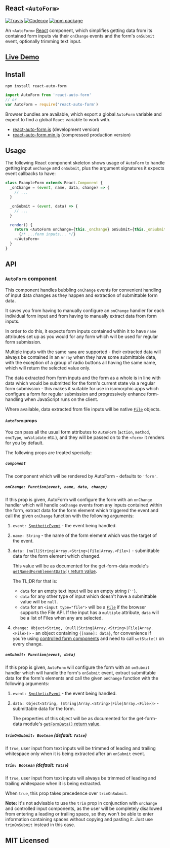 ## React `<AutoForm>`

[![Travis][build-badge]][build]
[![Codecov][coverage-badge]][coverage]
[![npm package][npm-badge]][npm]

An `<AutoForm>` [React](https://reactjs.org) component, which simplifies getting data from its contained form inputs via their `onChange` events and the form's `onSubmit` event, optionally trimming text input.

## [Live Demo](http://insin.github.io/react-auto-form/)

## Install

```
npm install react-auto-form
```

```javascript
import AutoForm from 'react-auto-form'
// or
var AutoForm = require('react-auto-form')
```

Browser bundles are available, which export a global `AutoForm` variable and expect to find a global ``React`` variable to work with.

* [react-auto-form.js](https://unpkg.com/react-auto-form/umd/react-auto-form.js) (development version)
* [react-auto-form.min.js](https://unpkg.com/react-auto-form/umd/react-auto-form.min.js) (compressed production version)

## Usage

The following React component skeleton shows usage of `AutoForm` to handle getting input `onChange` and `onSubmit`, plus the argument signatures it expects event callbacks to have:

```javascript
class ExampleForm extends React.Component {
  _onChange = (event, name, data, change) => {
    // ...
  }

  _onSubmit = (event, data) => {
    // ...
  }

  render() {
    return <AutoForm onChange={this._onChange} onSubmit={this._onSubmit} trimOnSubmit>
      {/* ...form inputs... */}
    </AutoForm>
  }
}
```

## API

### `AutoForm` component

This component handles bubbling `onChange` events for convenient handling of input data changes as they happen and extraction of submittable form data.

It saves you from having to manually configure an `onChange` handler for each individual form input and from having to manually extract data from form inputs.

In order to do this, it expects form inputs contained within it to have `name` attributes set up as you would for any form which will be used for regular form submission.

Multiple inputs with the same `name` are supported - their extracted data will always be contained in an `Array` when they have some submittable data, with the exception of a group of radio buttons all having the same name, which will return the selected value only.

The data extracted from form inputs and the form as a whole is in line with data which would be submitted for the form's current state via a regular form submission - this makes it suitable for use in isomorphic apps which configure a form for regular submission and progressively enhance form-handling when JavaScript runs on the client.

Where available, data extracted from file inputs will be native [`File`](https://developer.mozilla.org/en-US/docs/Web/API/File) objects.

#### `AutoForm` props

You can pass all the usual form attributes to `AutoForm` (`action`, `method`, `encType`, `noValidate` etc.), and they will be passed on to the `<form>` it renders for you by default.

The following props are treated specially:

##### `component`

The component which will be rendered by AutoForm - defaults to `'form'`.

##### `onChange: Function(event, name, data, change)`

If this prop is given, AutoForm will configure the form with an `onChange` handler which will handle `onChange` events from any inputs contained within the form, extract data for the form element which triggered the event and call the given `onChange` function with the following arguments:

1. `event: `[`SyntheticEvent`](https://reactjs.org/docs/events.html#syntheticevent) - the event being handled.

2. `name: String` - the name of the form element which was the target of the event.

3. `data: (null|String|Array.<String>|File|Array.<File>)` - submittable data for the form element which changed.

   This value will be as documented for the get-form-data module's [`getNamedFormElementData()` return value](https://github.com/insin/get-form-data#return-type-nullstringarraystring).

   The TL;DR for that is:

   * `data` for an empty text input will be an empty string (`''`).
   * `data` for any other type of input which doesn't have a submittable value will be `null`.
   * `data` for an `<input type="file">` will be a [`File`](https://developer.mozilla.org/en-US/docs/Web/API/File) if the browser supports the File API. If the input has a `multiple` attribute, `data` will be a list of Files when any are selected.

4. `change: Object<String, (null|String|Array.<String>|File|Array.<File>)>` - an object containing `{[name]: data}`, for convenience if you're using [controlled form components](https://reactjs.org/docs/forms.html#controlled-components) and need to call `setState()` on every change.

##### `onSubmit: Function(event, data)`

If this prop is given, `AutoForm` will configure the form with an `onSubmit` handler which will handle the form's `onSubmit` event, extract submittable data for the form's elements and call the given `onChange` function with the following arguments:

1. `event: `[`SyntheticEvent`](https://reactjs.org/docs/events.html#syntheticevent) - the event being handled.

2. `data: Object<String, (String|Array.<String>|File|Array.<File>)>` - submittable data for the form.

   The properties of this object will be as documented for the get-form-data module's [`getFormData()` return value](https://github.com/insin/get-form-data#return-type-objectstring-stringarraystring).

##### `trimOnSubmit: Boolean` (default: `false`)

If `true`, user input from text inputs will be trimmed of leading and trailing whitespace only when it is being extracted after an `onSubmit` event.

##### `trim: Boolean` (default: `false`)

If `true`, user input from text inputs will always be trimmed of leading and trailing whitespace when it is being extracted.

When `true`, this prop takes precedence over `trimOnSubmit`.

**Note:** It's not advisable to use the `trim` prop in conjunction with `onChange` and controlled input components, as the user will be completely disallowed from entering a leading or trailing space, so they won't be able to enter information containing spaces without copying and pasting it. Just use `trimOnSubmit` instead in this case.

## MIT Licensed

[build-badge]: https://img.shields.io/travis/insin/react-auto-form/master.svg
[build]: https://travis-ci.org/insin/react-auto-form

[coverage-badge]: https://img.shields.io/codecov/c/github/insin/react-auto-form.svg
[coverage]: https://codecov.io/github/insin/react-auto-form

[npm-badge]: https://img.shields.io/npm/v/react-auto-form.svg
[npm]: https://www.npmjs.org/package/react-auto-form
